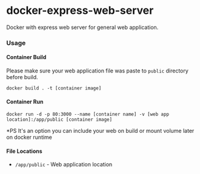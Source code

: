 # docker-express-web-server
Docker with express web server for general web application.

### Usage

#### Container Build

Please make sure your web application file was paste to `public` directory before build.

```shell
docker build . -t [container image]
```

#### Container Run

```shell
docker run -d -p 80:3000 --name [container name] -v [web app location]:/app/public [container image]
```

*PS It's an option you can include your web on build or mount volume later on docker runtime

#### File Locations

* `/app/public` - Web application location
